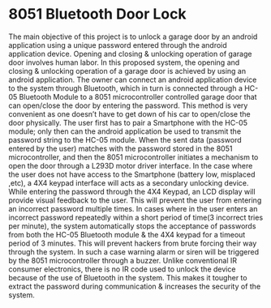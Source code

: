# 8051 Bluetooth Door Lock
The  main objective of this project is to unlock a garage door by an android application using a unique password entered through the android application device. Opening and closing & unlocking operation of garage door involves human labor. In this proposed system, the opening and closing & unlocking operation of a garage door is achieved by using an android application. The owner can connect an android application device to the system through Bluetooth, which in turn is connected through a HC-05 Bluetooth Module to a 8051 microcontroller controlled garage door that can open/close the door by entering the password. This method is very
convenient as one doesn’t have to get down of his car to open/close the door physically.
The user first has to pair a Smartphone with the HC-05 module; only then can the android application be used to transmit the password string to the HC-05 module. When the sent data (password entered by the user) matches with the password stored in the 8051 microcontroller, and then the 8051 microcontroller initiates a mechanism to open the door through a L293D motor driver interface.
In the case where the user does not have access to the Smartphone (battery low,  misplaced ,etc), a 4X4 keypad interface will acts as a secondary unlocking device. While entering the password through the 4X4 Keypad, an LCD display will provide visual feedback to the user. This will prevent the user from entering an incorrect password multiple times.
In cases where in the user enters an incorrect password repeatedly within a short period of time(3 incorrect tries per minute), the system automatically stops the acceptance of passwords from both the HC-05 Bluetooth module & the 4X4 keypad for a timeout period of 3 minutes. This will prevent hackers from brute forcing their way through the system. In such a case warning alarm or siren will be triggered by the 8051 microcontroller through a buzzer.
Unlike conventional IR consumer electronics, there is no IR code used to unlock the device because of the use of Bluetooth in the system. This makes it tougher to extract the password during communication & increases the security of the system.

